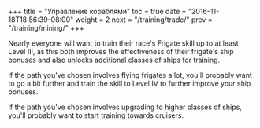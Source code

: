 +++
title = "Управление кораблями"
toc = true
date = "2016-11-18T18:56:39-08:00"
weight = 2
next = "/training/trade/"
prev = "/training/mining/"
+++

Nearly everyone will want to train their race's Frigate skill up to at least
Level III, as this both improves the effectiveness of their frigate's ship bonuses
and also unlocks additional classes of ships for training.

If the path you've chosen involves flying frigates a lot, you'll probably want
to go a bit further and train the skill to Level IV to further improve your
ship bonuses.

If the path you've chosen involves upgrading to higher classes of ships, you'll
probably want to start training towards cruisers.
